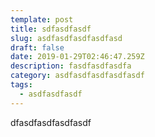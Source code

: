 ```yaml
---
template: post
title: sdfasdfasdf
slug: asdfasdfasdfasdfasd
draft: false
date: 2019-01-29T02:46:47.259Z
description: fasdfasdfasdfa
category: asdfasdfasdfasdfasdf
tags:
  - asdfasdfasdf
---
```

dfasdfasdfasdfasdf
